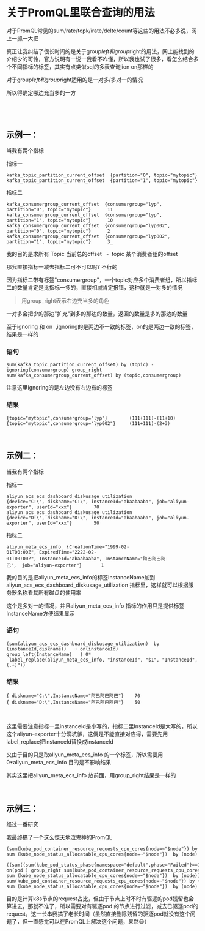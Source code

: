 # 关于PromQL里联合查询的用法



对于PromQL常见的sum/rate/topk/irate/delte/count等这些的用法不必多说，网上一抓一大把



真正让我纠结了很长时间的是关于group*left和group*right的用法，网上能找到的介绍少的可怜，官方说明有一说一我看不咋懂，所以我也试了很多，看怎么结合多个不同指标的标签，其实有点类似sql的多表查询jion on那样的



对于group*left和group*right适用的是一对多/多对一的情况



所以得确定哪边充当多的一方



##  



## 示例一：



当我有两个指标



指标一

    kafka_topic_partition_current_offset  {partition="0", topic="mytopic"}      111
    kafka_topic_partition_current_offset  {partition="1", topic="mytopic"}      111

指标二

    kafka_consumergroup_current_offset  {consumergroup="lyp",  partition="0", topic="mytopic"}      11
    kafka_consumergroup_current_offset  {consumergroup="lyp",  partition="1", topic="mytopic"}      10
    kafka_consumergroup_current_offset  {consumergroup="lyp002",  partition="0", topic="mytopic"}      2
    kafka_consumergroup_current_offset  {consumergroup="lyp002",  partition="1", topic="mytopic"}      3_

我的目的是求所有 Topic 当前总的offset   -  topic 某个消费者组的offset    



那我直接指标一减去指标二可不可以呢? 不行的



因为指标二带有标签"consumergroup"，一个topic对应多个消费者组，所以指标二的数量肯定是比指标一多的，直接相减肯定报错，这种就是一对多的情况



> 用group\_right表示右边充当多的角色



一对多会把少的那边"扩充"到多的那边的数量，返回的数量是多的那边的数量

至于ignoring 和 on  ,ignoring的是两边不一致的标签，on的是两边一致的标签，结果是一样的



### 语句

`sum(kafka_topic_partition_current_offset) by (topic) - ignoring(consumergroup) group_right sum(kafka_consumergroup_current_offset) by (topic,consumergroup)`

注意这里ignoring的是左边没有右边有的标签



### 结果

    {topic="mytopic",consumergroup="lyp"}        (111+111)-(11+10)
    {topic="mytopic",consumergroup="lyp002"}     (111+111)-(2+3)

 



## 示例二：



当我有两个指标



指标一

    aliyun_acs_ecs_dashboard_diskusage_utilization  {device="C:\", diskname="C:\", instanceId="abaabaaba", job="aliyun-exporter", userId="xxx"}        70
    aliyun_acs_ecs_dashboard_diskusage_utilization  {device="D:\", diskname="D:\", instanceId="abaabaaba", job="aliyun-exporter", userId="xxx"}        50

指标二

    aliyun_meta_ecs_info  {CreationTime="1999-02-01T00:00Z", ExpiredTime="2222-02-01T00:00Z", InstanceId="abaabaaba", InstanceName="阿巴阿巴阿巴",  job="aliyun-exporter"}       1

我的目的是把aliyun\_meta\_ecs\_info的标签InstanceName加到aliyun\_acs\_ecs\_dashboard\_diskusage\_utilization 指标里，这样就可以根据服务器名称看其所有磁盘的使用率



这个是多对一的情况，并且aliyun\_meta\_ecs\_info 指标的作用只是提供标签InstanceName方便结果显示





### 语句

    (sum(aliyun_acs_ecs_dashboard_diskusage_utilization)  by (instanceId,diskname))   + on(instanceId)  group_left(InstanceName)   ( 0*   label_replace(aliyun_meta_ecs_info, "instanceId", "$1", "InstanceId", "(.+)"))



### 结果

    { diskname="C:\",InstanceName="阿巴阿巴阿巴"}    70
    { diskname="D:\",InstanceName="阿巴阿巴阿巴"}    50

 



这里需要注意指标一里instanceId是小写的，指标二里InstanceId是大写的，所以这个aliyun-exporter十分滴坑爹，这俩是不能直接对应得，需要先用label\_replace把InstanceId替换成instanceId



又由于目的只是取aliyun\_meta\_ecs\_info 的一个标签，所以需要用0\*aliyun\_meta\_ecs\_info 目的是不影响结果



其实这里把aliyun\_meta\_ecs\_info 放前面，用group\_right结果是一样的



 



## 示例三：



经过一番研究



我最终搞了一个这么惊天地泣鬼神的PromQL

    (sum(kube_pod_container_resource_requests_cpu_cores{node=~"$node"}) by (node)  / 
    sum (kube_node_status_allocatable_cpu_cores{node=~"$node"})  by (node)   * 100 ) - 
    ((sum((sum(kube_pod_status_phase{namespace="default",phase="Failed"}==1) by (pod)) * 
    on(pod ) group_right sum(kube_pod_container_resource_requests_cpu_cores{node=~"$node"}) by (pod,node)  ) by(node) /
    sum (kube_node_status_allocatable_cpu_cores{node=~"$node"})  by (node)) *100)  or 
    sum(kube_pod_container_resource_requests_cpu_cores{node=~"$node"}) by (node)  / 
    sum (kube_node_status_allocatable_cpu_cores{node=~"$node"})  by (node)   * 100

目的是计算k8s节点的request占比，但由于节点上时不时有驱逐的pod残留也会算进去，那就不准了，所以需要对有驱逐pod 的节点进行过滤，减去已驱逐pod的request，这一长串我搞了老长时间（虽然直接删除残留的驱逐pod就没有这个问题了，但一直感觉可以在PromQL上解决这个问题，果然😃）

